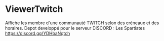 # ViewerTwitch
Affiche les membre d'une communauté TWITCH selon des créneaux et des horaires. Depot developpé pour le serveur DISCORD : Les Spartiates
https://discord.gg/YDHbaNqtch

